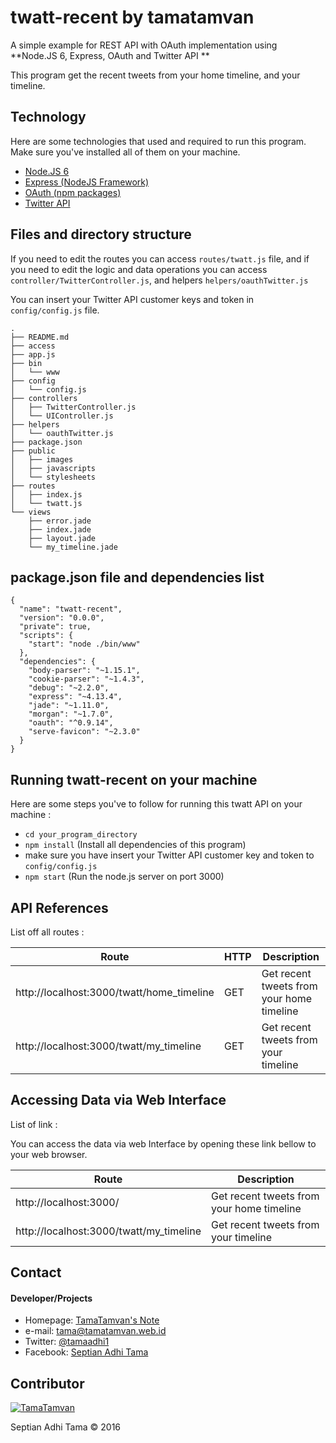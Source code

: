 # twatt-recent by tamatamvan
A simple example for REST API with OAuth implementation using **Node.JS 6, Express, OAuth and Twitter API **

This program get the recent tweets from your home timeline, and your timeline.


## Technology
Here are some technologies that used and required to run this program. Make sure you've installed all of them on your machine.
* [Node.JS 6](https://nodejs.org/)
* [Express (NodeJS Framework)](http://expressjs.com/)
* [OAuth (npm packages)](https://www.npmjs.com/package/oauth)
* [Twitter API](https://dev.twitter.com/)

## Files and directory structure

If you need to edit the routes you can access  `routes/twatt.js` file, and if you need to edit the logic and data operations you can access `controller/TwitterController.js`, and helpers `helpers/oauthTwitter.js`

You can insert your Twitter API customer keys and token in `config/config.js` file.
```
.
├── README.md
├── access
├── app.js
├── bin
│   └── www
├── config
│   └── config.js
├── controllers
│   ├── TwitterController.js
│   └── UIController.js
├── helpers
│   └── oauthTwitter.js
├── package.json
├── public
│   ├── images
│   ├── javascripts
│   └── stylesheets
├── routes
│   ├── index.js
│   └── twatt.js
└── views
    ├── error.jade
    ├── index.jade
    ├── layout.jade
    └── my_timeline.jade
```


## package.json file and dependencies list

```
{
  "name": "twatt-recent",
  "version": "0.0.0",
  "private": true,
  "scripts": {
    "start": "node ./bin/www"
  },
  "dependencies": {
    "body-parser": "~1.15.1",
    "cookie-parser": "~1.4.3",
    "debug": "~2.2.0",
    "express": "~4.13.4",
    "jade": "~1.11.0",
    "morgan": "~1.7.0",
    "oauth": "^0.9.14",
    "serve-favicon": "~2.3.0"
  }
}
```

## Running twatt-recent on your machine
Here are some steps you've to follow for running this twatt API on your machine :
* `cd your_program_directory`
* `npm install` (Install all dependencies of this program)
* make sure you have insert your Twitter API customer key and token to `config/config.js`
* `npm start` (Run the node.js server on port 3000)

## API References

List off all routes :

|  Route | HTTP | Description |
|--------|------|-------------|
|http://localhost:3000/twatt/home_timeline | GET | Get recent tweets from your home timeline|
|http://localhost:3000/twatt/my_timeline | GET | Get recent tweets from your timeline|

## Accessing Data via Web Interface

List of link :

You can access the data via web Interface by opening these link bellow to your web browser.

|  Route | Description |
|--------|-------------|
| http://localhost:3000/ | Get recent tweets from your home timeline |
| http://localhost:3000/twatt/my_timeline | Get recent tweets from your timeline |


## Contact
#### Developer/Projects
* Homepage: [TamaTamvan's Note](https://tamatamvan.web.id)
* e-mail: tama@tamatamvan.web.id
* Twitter: [@tamaadhi1](https://twitter.com/tamaadhi1 "tamaadhi1 on twitter")
* Facebook: [Septian Adhi Tama](https://facebook.com/light.akira21 "Septian Adhi Tama on Facebook")

## Contributor

[![TamaTamvan](https://tamatamvan.web.id/wp-content/uploads/2016/04/bner-e1463908127607.png)](https://tamatamvan.web.id)

Septian Adhi Tama &copy; 2016
